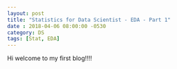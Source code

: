 ```yaml
---
layout: post
title: "Statistics for Data Scientist - EDA - Part 1"
date : 2018-04-06 08:00:00 -0530
category: DS
tags: [Stat, EDA]
---
```


Hi welcome to my first blog!!!!
